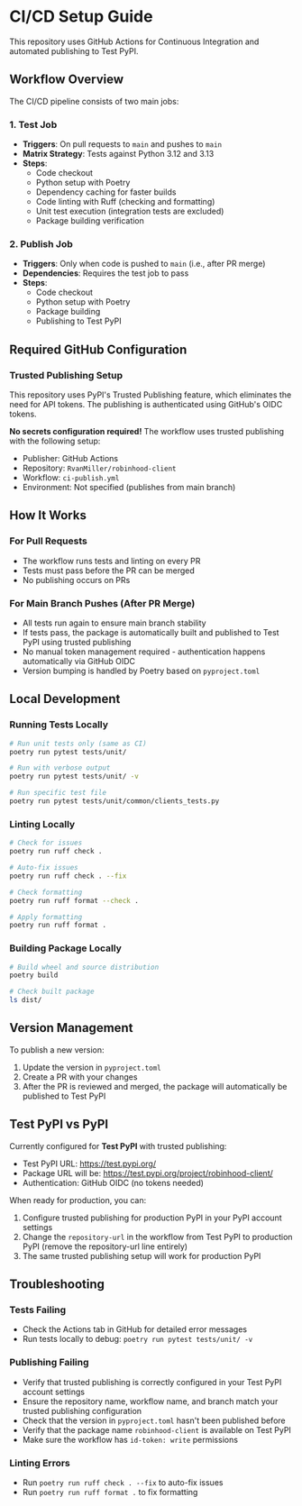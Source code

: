# CI/CD Setup Guide

This repository uses GitHub Actions for Continuous Integration and automated publishing to Test PyPI.

## Workflow Overview

The CI/CD pipeline consists of two main jobs:

### 1. Test Job
- **Triggers**: On pull requests to `main` and pushes to `main`
- **Matrix Strategy**: Tests against Python 3.12 and 3.13
- **Steps**:
  - Code checkout
  - Python setup with Poetry
  - Dependency caching for faster builds
  - Code linting with Ruff (checking and formatting)
  - Unit test execution (integration tests are excluded)
  - Package building verification

### 2. Publish Job
- **Triggers**: Only when code is pushed to `main` (i.e., after PR merge)
- **Dependencies**: Requires the test job to pass
- **Steps**:
  - Code checkout
  - Python setup with Poetry
  - Package building
  - Publishing to Test PyPI

## Required GitHub Configuration

### Trusted Publishing Setup
This repository uses PyPI's Trusted Publishing feature, which eliminates the need for API tokens. The publishing is authenticated using GitHub's OIDC tokens.

**No secrets configuration required!** The workflow uses trusted publishing with the following setup:
- Publisher: GitHub Actions
- Repository: `RvanMiller/robinhood-client` 
- Workflow: `ci-publish.yml`
- Environment: Not specified (publishes from main branch)

## How It Works

### For Pull Requests
- The workflow runs tests and linting on every PR
- Tests must pass before the PR can be merged
- No publishing occurs on PRs

### For Main Branch Pushes (After PR Merge)
- All tests run again to ensure main branch stability
- If tests pass, the package is automatically built and published to Test PyPI using trusted publishing
- No manual token management required - authentication happens automatically via GitHub OIDC
- Version bumping is handled by Poetry based on `pyproject.toml`

## Local Development

### Running Tests Locally
```bash
# Run unit tests only (same as CI)
poetry run pytest tests/unit/

# Run with verbose output
poetry run pytest tests/unit/ -v

# Run specific test file
poetry run pytest tests/unit/common/clients_tests.py
```

### Linting Locally
```bash
# Check for issues
poetry run ruff check .

# Auto-fix issues
poetry run ruff check . --fix

# Check formatting
poetry run ruff format --check .

# Apply formatting
poetry run ruff format .
```

### Building Package Locally
```bash
# Build wheel and source distribution
poetry build

# Check built package
ls dist/
```

## Version Management

To publish a new version:
1. Update the version in `pyproject.toml`
2. Create a PR with your changes
3. After the PR is reviewed and merged, the package will automatically be published to Test PyPI

## Test PyPI vs PyPI

Currently configured for **Test PyPI** with trusted publishing:
- Test PyPI URL: https://test.pypi.org/
- Package URL will be: https://test.pypi.org/project/robinhood-client/
- Authentication: GitHub OIDC (no tokens needed)

When ready for production, you can:
1. Configure trusted publishing for production PyPI in your PyPI account settings
2. Change the `repository-url` in the workflow from Test PyPI to production PyPI (remove the repository-url line entirely)
3. The same trusted publishing setup will work for production PyPI

## Troubleshooting

### Tests Failing
- Check the Actions tab in GitHub for detailed error messages
- Run tests locally to debug: `poetry run pytest tests/unit/ -v`

### Publishing Failing
- Verify that trusted publishing is correctly configured in your Test PyPI account settings
- Ensure the repository name, workflow name, and branch match your trusted publishing configuration
- Check that the version in `pyproject.toml` hasn't been published before
- Verify that the package name `robinhood-client` is available on Test PyPI
- Make sure the workflow has `id-token: write` permissions

### Linting Errors
- Run `poetry run ruff check . --fix` to auto-fix issues
- Run `poetry run ruff format .` to fix formatting
